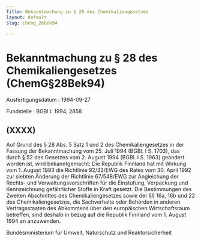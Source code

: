 ```yaml
---
Title: Bekanntmachung zu § 28 des Chemikaliengesetzes
layout: default
slug: chemg_28bek94

---
```


# Bekanntmachung zu § 28 des Chemikaliengesetzes (ChemG§28Bek94)

Ausfertigungsdatum
:   1994-09-27

Fundstelle
:   BGBl I: 1994, 2858



## (XXXX)

Auf Grund des § 28 Abs. 5 Satz 1 und 2 des Chemikaliengesetzes in der
Fassung der Bekanntmachung vom 25. Juli 1994 (BGBl. I S. 1703), das
durch § 52 des Gesetzes vom 2. August 1994 (BGBl. I S. 1963) geändert
worden ist, wird bekanntgemacht:
Die Republik Finnland hat mit Wirkung vom 1. August 1993 die
Richtlinie 92/32/EWG des Rates vom 30. April 1992 zur siebten Änderung
der Richtlinie 67/548/EWG zur Angleichung der Rechts- und
Verwaltungsvorschriften für die Einstufung, Verpackung und
Kennzeichnung gefährlicher Stoffe in Kraft gesetzt. Die Bestimmungen
des Zweiten Abschnittes des Chemikaliengesetzes sowie der §§ 16a, 16b
und 22 des Chemikaliengesetzes, die Sachverhalte oder Behörden in
anderen Vertragsstaaten des Abkommens über den europäischen
Wirtschaftsraum betreffen, sind deshalb in bezug auf die Republik
Finnland vom 1. August 1994 an anzuwenden.

Bundesministerium für Umwelt, Naturschutz und Reaktorsicherheit

